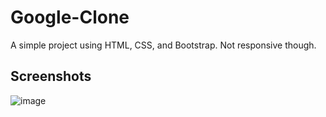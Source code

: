 ﻿# Google-Clone
A simple project using HTML, CSS, and Bootstrap. Not responsive though.

## Screenshots
![image](https://github.com/user-attachments/assets/5ee094bf-c2be-4530-a8b0-32b4b0676b86)

